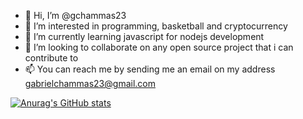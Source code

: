 - 👋 Hi, I’m @gchammas23
- 👀 I’m interested in programming, basketball and cryptocurrency
- 🌱 I’m currently learning javascript for nodejs development
- 💞️ I’m looking to collaborate on any open source project that i can contribute to
- 📫 You can reach me by sending me an email on my address gabrielchammas23@gmail.com

[![Anurag's GitHub stats](https://github-readme-stats.vercel.app/api?username=gchammas23)](https://github.com/anuraghazra/github-readme-stats)
